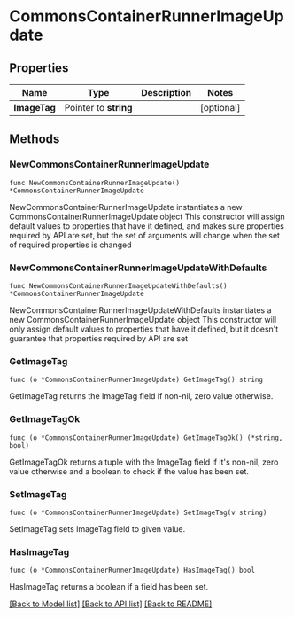 # CommonsContainerRunnerImageUpdate

## Properties

Name | Type | Description | Notes
------------ | ------------- | ------------- | -------------
**ImageTag** | Pointer to **string** |  | [optional] 

## Methods

### NewCommonsContainerRunnerImageUpdate

`func NewCommonsContainerRunnerImageUpdate() *CommonsContainerRunnerImageUpdate`

NewCommonsContainerRunnerImageUpdate instantiates a new CommonsContainerRunnerImageUpdate object
This constructor will assign default values to properties that have it defined,
and makes sure properties required by API are set, but the set of arguments
will change when the set of required properties is changed

### NewCommonsContainerRunnerImageUpdateWithDefaults

`func NewCommonsContainerRunnerImageUpdateWithDefaults() *CommonsContainerRunnerImageUpdate`

NewCommonsContainerRunnerImageUpdateWithDefaults instantiates a new CommonsContainerRunnerImageUpdate object
This constructor will only assign default values to properties that have it defined,
but it doesn't guarantee that properties required by API are set

### GetImageTag

`func (o *CommonsContainerRunnerImageUpdate) GetImageTag() string`

GetImageTag returns the ImageTag field if non-nil, zero value otherwise.

### GetImageTagOk

`func (o *CommonsContainerRunnerImageUpdate) GetImageTagOk() (*string, bool)`

GetImageTagOk returns a tuple with the ImageTag field if it's non-nil, zero value otherwise
and a boolean to check if the value has been set.

### SetImageTag

`func (o *CommonsContainerRunnerImageUpdate) SetImageTag(v string)`

SetImageTag sets ImageTag field to given value.

### HasImageTag

`func (o *CommonsContainerRunnerImageUpdate) HasImageTag() bool`

HasImageTag returns a boolean if a field has been set.


[[Back to Model list]](../README.md#documentation-for-models) [[Back to API list]](../README.md#documentation-for-api-endpoints) [[Back to README]](../README.md)


